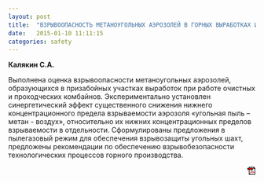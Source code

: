 ```yaml
---
layout: post
title:  "ВЗРЫВООПАСНОСТЬ МЕТАНОУГОЛЬНЫХ АЭРОЗОЛЕЙ В ГОРНЫХ ВЫРАБОТКАХ И ПЫЛЕГАЗОВЫЙ РЕЖИМ УГОЛЬНЫХ ШАХТ"
date:   2015-01-10 11:11:15
categories: safety
---
```


<strong>Калякин С.А.</strong>

Выполнена оценка взрывоопасности метаноугольных аэрозолей, образующихся в призабойных участках 
выработок при работе очистных и проходческих комбайнов. Экспериментально установлен синергетический 
эффект существенного снижения нижнего концентрационного предела взрываемости аэрозоля «угольная 
пыль – метан - воздух», относительно их нижних концентрационных пределов взрываемости в отдельности. 
Сформулированы предложения в пылегазовый режим для обеспечения взрывозащиты угольных шахт, 
предложены рекомендации по обеспечению взрывобезопасности технологических процессов горного 
производства.
<p align="right">
<a href="http://www.blastcraft.net/files/articles/safety10.pdf" target="_blank"><img src="/img/pdf.gif"></a>
</p>